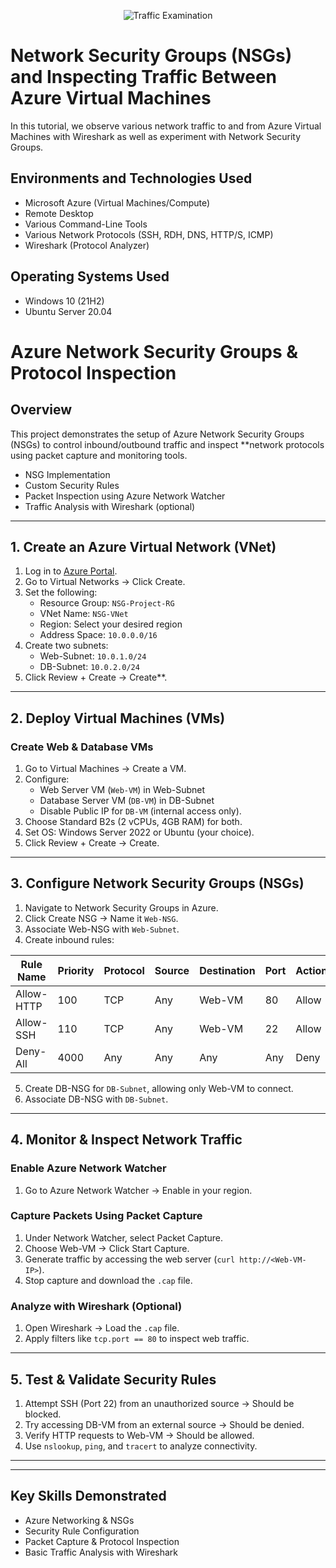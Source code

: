 <p align="center">
<img src="https://i.imgur.com/Ua7udoS.png" alt="Traffic Examination"/>
</p>

<h1>Network Security Groups (NSGs) and Inspecting Traffic Between Azure Virtual Machines</h1>
In this tutorial, we observe various network traffic to and from Azure Virtual Machines with Wireshark as well as experiment with Network Security Groups. <br />

<h2>Environments and Technologies Used</h2>

- Microsoft Azure (Virtual Machines/Compute)
- Remote Desktop
- Various Command-Line Tools
- Various Network Protocols (SSH, RDH, DNS, HTTP/S, ICMP)
- Wireshark (Protocol Analyzer)

<h2>Operating Systems Used </h2>

- Windows 10 (21H2)
- Ubuntu Server 20.04

# Azure Network Security Groups & Protocol Inspection

## Overview
This project demonstrates the setup of Azure Network Security Groups (NSGs) to control inbound/outbound traffic and inspect **network protocols using packet capture and monitoring tools.

- NSG Implementation
- Custom Security Rules
- Packet Inspection using Azure Network Watcher
- Traffic Analysis with Wireshark (optional)

---

## 1. Create an Azure Virtual Network (VNet)
1. Log in to [Azure Portal](https://portal.azure.com).
2. Go to Virtual Networks → Click Create.
3. Set the following:
   - Resource Group: `NSG-Project-RG`
   - VNet Name: `NSG-VNet`
   - Region: Select your desired region
   - Address Space: `10.0.0.0/16`
4. Create two subnets:
   - Web-Subnet: `10.0.1.0/24`
   - DB-Subnet: `10.0.2.0/24`
5. Click Review + Create → Create**.

---

## 2. Deploy Virtual Machines (VMs)
### Create Web & Database VMs
1. Go to Virtual Machines → Create a VM.
2. Configure:
   - Web Server VM (`Web-VM`) in Web-Subnet
   - Database Server VM (`DB-VM`) in DB-Subnet
   - Disable Public IP for `DB-VM` (internal access only).
4. Choose Standard B2s (2 vCPUs, 4GB RAM) for both.
5. Set OS: Windows Server 2022 or Ubuntu (your choice).
6. Click Review + Create → Create.

---

## 3. Configure Network Security Groups (NSGs)
1. Navigate to Network Security Groups in Azure.
2. Click Create NSG → Name it `Web-NSG`.
3. Associate Web-NSG with `Web-Subnet`.
4. Create inbound rules:

| Rule Name       | Priority | Protocol | Source | Destination | Port | Action |
|-----------------|----------|----------|--------|-------------|------|--------|
| Allow-HTTP      | 100      | TCP      | Any    | Web-VM      | 80   | Allow  |
| Allow-SSH       | 110      | TCP      | Any    | Web-VM      | 22   | Allow  |
| Deny-All        | 4000     | Any      | Any    | Any         | Any  | Deny   |

5. Create DB-NSG for `DB-Subnet`, allowing only Web-VM to connect.
6. Associate DB-NSG with `DB-Subnet`.

---

## 4. Monitor & Inspect Network Traffic
### Enable Azure Network Watcher
1. Go to Azure Network Watcher → Enable in your region.

### Capture Packets Using Packet Capture
1. Under Network Watcher, select Packet Capture.
2. Choose Web-VM → Click Start Capture.
3. Generate traffic by accessing the web server (`curl http://<Web-VM-IP>`).
4. Stop capture and download the `.cap` file.

### Analyze with Wireshark (Optional)
1. Open Wireshark → Load the `.cap` file.
2. Apply filters like `tcp.port == 80` to inspect web traffic.

---

## 5. Test & Validate Security Rules
1. Attempt SSH (Port 22) from an unauthorized source → Should be blocked.
2. Try accessing DB-VM from an external source → Should be denied.
3. Verify HTTP requests to Web-VM → Should be allowed.
4. Use `nslookup`, `ping`, and `tracert` to analyze connectivity.

---


---

## Key Skills Demonstrated
- Azure Networking & NSGs
- Security Rule Configuration
- Packet Capture & Protocol Inspection
- Basic Traffic Analysis with Wireshark



